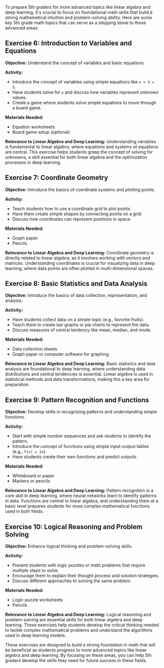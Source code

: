 To prepare 5th graders for more advanced topics like linear algebra and deep learning, it's crucial to focus on foundational math skills that build a strong mathematical intuition and problem-solving ability. Here are some key 5th grade math topics that can serve as a stepping stone to these advanced areas:

## Exercise 6: Introduction to Variables and Equations
**Objective:** Understand the concept of variables and basic equations.

**Activity:**
- Introduce the concept of variables using simple equations like `x + 3 = 5`.
- Have students solve for `x` and discuss how variables represent unknown values.
- Create a game where students solve simple equations to move through a board game.

**Materials Needed:**
- Equation worksheets
- Board game setup (optional)

**Relevance to Linear Algebra and Deep Learning:**
Understanding variables is fundamental to linear algebra, where equations and systems of equations are central. This exercise helps students grasp the concept of solving for unknowns, a skill essential for both linear algebra and the optimization processes in deep learning.

## Exercise 7: Coordinate Geometry
**Objective:** Introduce the basics of coordinate systems and plotting points.

**Activity:**
- Teach students how to use a coordinate grid to plot points.
- Have them create simple shapes by connecting points on a grid.
- Discuss how coordinates can represent positions in space.

**Materials Needed:**
- Graph paper
- Pencils

**Relevance to Linear Algebra and Deep Learning:**
Coordinate geometry is directly related to linear algebra, as it involves working with vectors and matrices. Understanding coordinates is crucial for visualizing data in deep learning, where data points are often plotted in multi-dimensional spaces.

## Exercise 8: Basic Statistics and Data Analysis
**Objective:** Introduce the basics of data collection, representation, and analysis.

**Activity:**
- Have students collect data on a simple topic (e.g., favorite fruits).
- Teach them to create bar graphs or pie charts to represent the data.
- Discuss measures of central tendency like mean, median, and mode.

**Materials Needed:**
- Data collection sheets
- Graph paper or computer software for graphing

**Relevance to Linear Algebra and Deep Learning:**
Basic statistics and data analysis are foundational to deep learning, where understanding data distributions and central tendencies is essential. Linear algebra is used in statistical methods and data transformations, making this a key area for preparation.

## Exercise 9: Pattern Recognition and Functions
**Objective:** Develop skills in recognizing patterns and understanding simple functions.

**Activity:**
- Start with simple number sequences and ask students to identify the pattern.
- Introduce the concept of functions using simple input-output tables (e.g., `f(x) = 2x`).
- Have students create their own functions and predict outputs.

**Materials Needed:**
- Whiteboard or paper
- Markers or pencils

**Relevance to Linear Algebra and Deep Learning:**
Pattern recognition is a core skill in deep learning, where neural networks learn to identify patterns in data. Functions are central to linear algebra, and understanding them at a basic level prepares students for more complex mathematical functions used in both fields.

## Exercise 10: Logical Reasoning and Problem Solving
**Objective:** Enhance logical thinking and problem-solving skills.

**Activity:**
- Present students with logic puzzles or math problems that require multiple steps to solve.
- Encourage them to explain their thought process and solution strategies.
- Discuss different approaches to solving the same problem.

**Materials Needed:**
- Logic puzzle worksheets
- Pencils

**Relevance to Linear Algebra and Deep Learning:**
Logical reasoning and problem-solving are essential skills for both linear algebra and deep learning. These exercises help students develop the critical thinking needed to tackle complex mathematical problems and understand the algorithms used in deep learning models.

These exercises are designed to build a strong foundation in math that will be beneficial as students progress to more advanced topics like linear algebra and deep learning. By focusing on these areas, you can help 5th graders develop the skills they need for future success in these fields.

